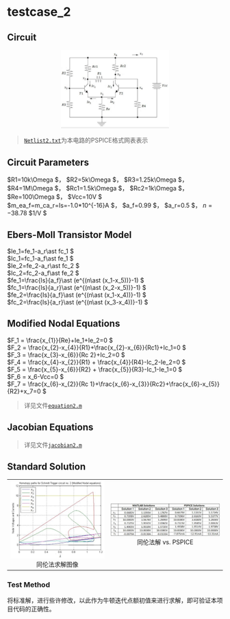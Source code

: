 # testcase_2
## Circuit

<div align=center>
    <img src = ../../pic/circuit2.png width = 50%>
</div>

> [`Netlist2.txt`](Netlist2.txt)为本电路的PSPICE格式网表表示

## Circuit Parameters

$R1=10k\Omega $， $R2=5k\Omega $， $R3=1.25k\Omega $， $R4=1M\Omega $， $Rc1=1.5k\Omega $， $Rc2=1k\Omega $， $Re=100\Omega $， $Vcc=10V $  
$m_ea_f=m_ca_r=Is=-1.0*10^{-16}A $， $a_f=0.99 $， $a_r=0.5 $， $n=-38.78$ $1/V $

## Ebers-Moll Transistor Model
$Ie_1=fe_1-a_r\ast fc_1 $  
$Ic_1=fc_1-a_f\ast fe_1 $  
$Ie_2=fe_2-a_r\ast fc_2 $  
$Ic_2=fc_2-a_f\ast fe_2 $  
$fe_1=\frac{Is}{a_f}\ast (e^{(n\ast (x_1-x_5))}-1) $  
$fc_1=\frac{Is}{a_r}\ast (e^{(n\ast (x_2-x_5))}-1) $  
$fe_2=\frac{Is}{a_f}\ast (e^{(n\ast (x_1-x_4))}-1) $  
$fc_2=\frac{Is}{a_r}\ast (e^{(n\ast (x_3-x_4))}-1) $  

## Modified Nodal Equations
$F_1 = \frac{x_{1}}{Re}+Ie_1+Ie_2=0 $  
$F_2 = \frac{x_{2}-x_{4}}{R1}+\frac{x_{2}-x_{6}}{Rc1}+Ic_1=0 $  
$F_3 = \frac{x_{3}-x_{6}}{Rc 2}+Ic_2=0 $  
$F_4 = \frac{x_{4}-x_{2}}{R1} + \frac{x_{4}}{R4}-Ic_2-Ie_2=0 $  
$F_5 = \frac{x_{5}-x_{6}}{R2} + \frac{x_{5}}{R3}-Ic_1-Ie_1=0 $  
$F_6 = x_6-Vcc=0 $  
$F_7 = \frac{x_{6}-x_{2}}{Rc 1}+\frac{x_{6}-x_{3}}{Rc2}+\frac{x_{6}-x_{5}}{R2}+x_7=0 $  

> 详见文件[`equation2.m`](equation2.m)

## Jacobian Equations
> 详见文件[`jacobian2.m`](jacobian2.m)

## Standard Solution
<table>
    <tr>
        <td align=center> <img src = ../../pic/std_sol2_fig.png> 同伦法求解图像 </td>
        <td align=center> <img src = ../../pic/std_sol2.png> 同伦法解 vs. PSPICE </td>
    </tr>
</table>

### Test Method
将标准解，进行些许修改，以此作为牛顿迭代点额初值来进行求解，即可验证本项目代码的正确性。
